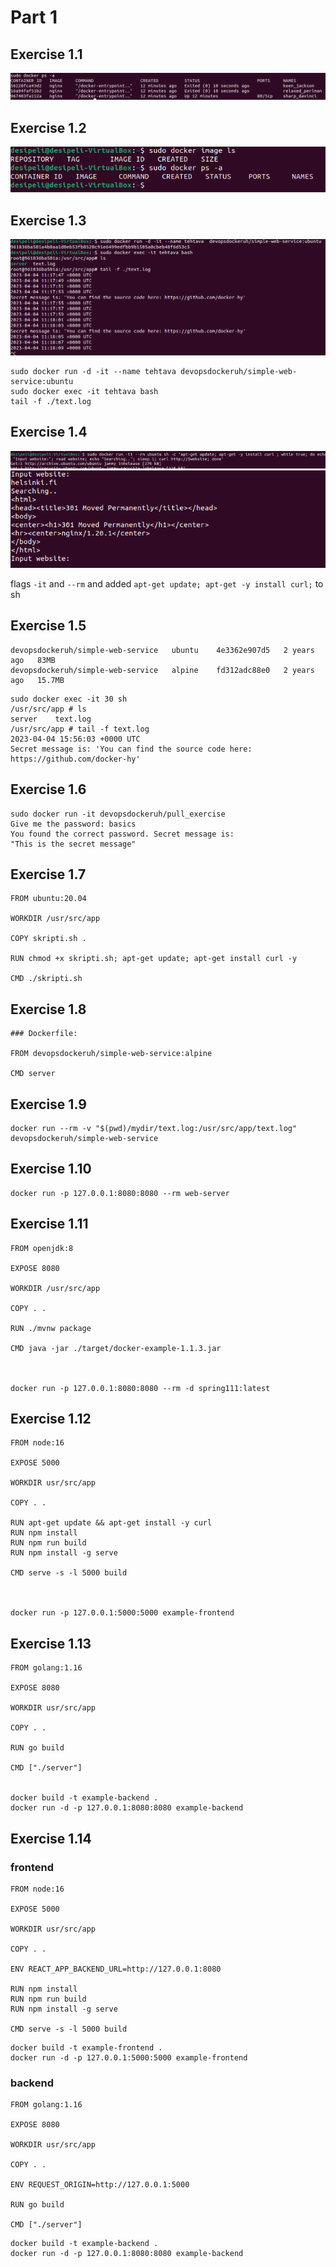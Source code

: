 # Part 1

## Exercise 1.1

![](https://raw.githubusercontent.com/Desipeli/devopswithdocker2023/main/part1/exercise1_1.png)
## Exercise 1.2

![](https://raw.githubusercontent.com/Desipeli/devopswithdocker2023/main/part1/exercise1_2.png)
## Exercise 1.3

![](https://raw.githubusercontent.com/Desipeli/devopswithdocker2023/main/part1/exercise1_3.png)
```
sudo docker run -d -it --name tehtava devopsdockeruh/simple-web-service:ubuntu
sudo docker exec -it tehtava bash
tail -f ./text.log
```
## Exercise 1.4

![](https://raw.githubusercontent.com/Desipeli/devopswithdocker2023/main/part1/exercise1_4_1.png)
![](https://raw.githubusercontent.com/Desipeli/devopswithdocker2023/main/part1/exercise1_4_2.png)

flags `-it` and `--rm` and added `apt-get update; apt-get -y install curl;` to sh

## Exercise 1.5

```
devopsdockeruh/simple-web-service   ubuntu    4e3362e907d5   2 years ago   83MB
devopsdockeruh/simple-web-service   alpine    fd312adc88e0   2 years ago   15.7MB
```

```
sudo docker exec -it 30 sh
/usr/src/app # ls
server    text.log
/usr/src/app # tail -f text.log 
2023-04-04 15:56:03 +0000 UTC
Secret message is: 'You can find the source code here: https://github.com/docker-hy'
```

## Exercise 1.6

```
sudo docker run -it devopsdockeruh/pull_exercise
Give me the password: basics
You found the correct password. Secret message is:
"This is the secret message"
```

## Exercise 1.7

```
FROM ubuntu:20.04

WORKDIR /usr/src/app

COPY skripti.sh .

RUN chmod +x skripti.sh; apt-get update; apt-get install curl -y

CMD ./skripti.sh
```
## Exercise 1.8

```
### Dockerfile:

FROM devopsdockeruh/simple-web-service:alpine

CMD server
```
## Exercise 1.9

```
docker run --rm -v "$(pwd)/mydir/text.log:/usr/src/app/text.log" devopsdockeruh/simple-web-service
```

## Exercise 1.10

```
docker run -p 127.0.0.1:8080:8080 --rm web-server
```
## Exercise 1.11

```
FROM openjdk:8

EXPOSE 8080

WORKDIR /usr/src/app

COPY . .

RUN ./mvnw package

CMD java -jar ./target/docker-example-1.1.3.jar



docker run -p 127.0.0.1:8080:8080 --rm -d spring111:latest
```

## Exercise 1.12

```
FROM node:16

EXPOSE 5000

WORKDIR usr/src/app

COPY . .

RUN apt-get update && apt-get install -y curl
RUN npm install
RUN npm run build
RUN npm install -g serve

CMD serve -s -l 5000 build



docker run -p 127.0.0.1:5000:5000 example-frontend
```
## Exercise 1.13

```
FROM golang:1.16

EXPOSE 8080

WORKDIR usr/src/app

COPY . .

RUN go build

CMD ["./server"]


docker build -t example-backend .
docker run -d -p 127.0.0.1:8080:8080 example-backend
```

## Exercise 1.14

### frontend

```
FROM node:16

EXPOSE 5000

WORKDIR usr/src/app

COPY . .

ENV REACT_APP_BACKEND_URL=http://127.0.0.1:8080

RUN npm install
RUN npm run build
RUN npm install -g serve

CMD serve -s -l 5000 build
```

```
docker build -t example-frontend .
docker run -d -p 127.0.0.1:5000:5000 example-frontend
```

### backend

```
FROM golang:1.16

EXPOSE 8080

WORKDIR usr/src/app

COPY . .

ENV REQUEST_ORIGIN=http://127.0.0.1:5000

RUN go build

CMD ["./server"]
```

```
docker build -t example-backend .
docker run -d -p 127.0.0.1:8080:8080 example-backend
```
